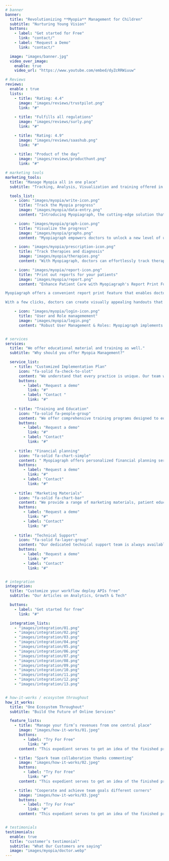 ```yaml
---
# banner
banner:
  title: "Revolutionizing **Myopia** Management for Children"
  subtitle: "Nurturing Young Vision"
  buttons:
    - label: "Get started for Free"
      link: "contact/"
    - label: "Request a Demo"
      link: "contact/"

  image: "images/banner.jpg"
  video_over_image:
    enable: true
    video_url: "https://www.youtube.com/embed/dyZcRRWiuuw"

# Reviews
reviews:
  enable : true
  lists:
    - title: "Rating: 4.4"
      image: "images/reviews/trustpilot.png"
      link: "#"
      
    - title: "Fulfills all regulations"
      image: "images/reviews/surly.png"
      link: "#"

    - title: "Rating: 4.9"
      image: "images/reviews/saashub.png"
      link: "#"
      
    - title: "Product of the day"
      image: "images/reviews/producthunt.png"
      link: "#"

# marketing tools
marketing_tools:
  title: "Manage Myopia all in one place"
  subtitle: "Tracking, Analysis, Visualization and training offered in one tool."

  tools_list:
    - icon: "images/myopia/write-icon.png"
      title: "Track the Myopia progress"
      image: "images/myopia/data-entry.png"
      content: "Introducing Myopiagraph, the cutting-edge solution that has revolutionized myopia management in children. Developed in close collaboration with doctors and medical experts, our tool offers a seamless and effortless approach to tracking myopia progression while ensuring error-free data entry."

    - icon: "images/myopia/graph-icon.png"
      title: "Visualize the progress"
      image: "images/myopia/graphs.png"
      content: "Myopiagraph empowers doctors to unlock a new level of understanding and analysis in myopia management. By harnessing the power of advanced technology and incorporating the latest research findings, our tool offers an immersive visualization of myopia progress in children."

    - icon: "images/myopia/prescription-icon.png"
      title: "Track therapies and diagnosis"
      image: "images/myopia/therapies.png"
      content: "With Myopiagraph, doctors can effortlessly track therapies and diagnosis for their patients. Our intuitive platform allows for seamless documentation and analysis of treatment plans, ensuring that every step of the myopia management journey is carefully monitored. From tracking the effectiveness of different interventions to evaluating the progress of individual patients, Myopiagraph provides a comprehensive toolkit for doctors to make data-driven decisions and optimize outcomes. With streamlined tracking capabilities, doctors can focus on delivering the best possible care while having confidence in the accuracy and efficiency of their documentation and analysis."

    - icon: "images/myopia/report-icon.png"
      title: "Print out reports for your patients"
      image: "images/myopia/report.png"
      content: "Enhance Patient Care with Myopiagraph's Report Print Functionality: Empower Patients with Personalized Handouts for Understanding and Support.

Myopiagraph offers a convenient report print feature that enables doctors to generate personalized handouts for patients. These reports provide a clear and concise summary of the patient's myopia management journey, treatment plans, and recommendations.

With a few clicks, doctors can create visually appealing handouts that educate patients about their condition and make them feel supported. By providing tangible documentation, patients gain a deeper understanding of their eye health and the steps being taken to manage their myopia."

    - icon: "images/myopia/login-icon.png"
      title: "User and Role managemement"
      image: "images/myopia/login.png"
      content: "Robust User Management & Roles: Myopiagraph implements secure user management with role-based access control. Each user's actions are tracked and logged for enhanced data security and compliance. Administrators can easily manage user accounts and assign access levels to ensure confidentiality. The system maintains an audit trail for comprehensive monitoring and traceability. With precise controls and monitoring, Myopiagraph provides a secure environment for managing patient data."


# services
services:
  title: "We offer educational material and training as well."
  subtitle: "Why should you offer Myopia Management?"

  service_list:
    - title: "Customized Implementation Plan"
      icon: "fa-solid fa-check-to-slot"
      content: "We understand that every practice is unique. Our team will work closely with you to develop a tailored implementation plan that aligns with your specific needs and goals. We provide guidance on integrating Myopiagraph into your existing workflow and optimizing its use for maximum efficiency."
      buttons:
        - label: "Request a demo"
          link: "#"
        - label: "Contact "
          link: "#"
          
    - title: "Training and Education"
      icon: "fa-solid fa-people-group"
      content: "We offer comprehensive training programs designed to equip doctors with the knowledge and skills required for successful myopia management. From assessment techniques to treatment strategies and patient communication, our training ensures that doctors are well-prepared to integrate myopia management into their practice."
      buttons:
        - label: "Request a demo"
          link: "#"
        - label: "Contact"
          link: "#"
          
    - title: "Financial planning"
      icon: "fa-solid fa-chart-simple"
      content: " Myopiagraph offers personalized financial planning services to help you determine the budget required and potential earnings from myopia management. Through collaborative discussions, we assess your unique financial circumstances and practice goals. We provide insights and industry benchmarks to inform your decision-making process. Our team assists in estimating revenue streams, considering patient demand, pricing structures, and long-term patient retention. With a realistic financial projection, you can make informed decisions and optimize revenue generation while offering myopia management services."
      buttons:
        - label: "Request a demo"
          link: "#"
        - label: "Contact"
          link: "#"
          
    - title: "Marketing Materials"
      icon: "fa-solid fa-chart-bar"
      content: "We provide a range of marketing materials, patient education resources, and informational content to support your efforts in promoting myopia management services. These materials are designed to educate and engage patients, helping them understand the importance of myopia management and the benefits of your services."
      buttons:
        - label: "Request a demo"
          link: "#"
        - label: "Contact"
          link: "#"
          
    - title: "Technical Support"
      icon: "fa-solid fa-layer-group"
      content: "Our dedicated technical support team is always available to assist with any questions or concerns you may have during the implementation process. From initial setup to troubleshooting, we are here to ensure a smooth and hassle-free experience."
      buttons:
        - label: "Request a demo"
          link: "#"
        - label: "Contact"
          link: "#"


# integration
integration:
  title: "Customize your workflow deploy APIs free"
  subtitle: "Our Articles on Analytics, Growth & Tech"

  buttons:
    - label: "Get started for free"
      link: "#"

  integration_lists:
    - "images/integration/01.png"
    - "images/integration/02.png"
    - "images/integration/03.png"
    - "images/integration/04.png"
    - "images/integration/05.png"
    - "images/integration/06.png"
    - "images/integration/07.png"
    - "images/integration/08.png"
    - "images/integration/09.png"
    - "images/integration/10.png"
    - "images/integration/11.png"
    - "images/integration/12.png"
    - "images/integration/13.png"


# how-it-works / ecosystem throughout
how_it_works:
  title: "One Ecosystem Throughout"
  subtitle: "Build the Future of Online Services"

  feature_lists:
    - title: "Manage your firm’s revenues from one central place"
      image: "images/how-it-works/01.jpeg"
      buttons:
        - label: "Try For Free"
          link: "#"
      content: "This expedient serves to get an idea of the finished product that will soon be printed or disseminated via digital channels."

    - title: "Spark team collaboration thanks commenting"
      image: "images/how-it-works/02.jpeg"
      buttons:
        - label: "Try For Free"
          link: "#"
      content: "This expedient serves to get an idea of the finished product that will soon be printed or disseminated via digital channels."

    - title: "Cooperate and achieve team goals different corners"
      image: "images/how-it-works/03.jpeg"
      buttons:
        - label: "Try For Free"
          link: "#"
      content: "This expedient serves to get an idea of the finished product that will soon be printed or disseminated via digital channels."


# testimonials
testimonials:
  enable: true
  title: "customer’s testimonial"
  subtitle: "What Our Customers are saying"
  image: "images/myopia/doctor.webp"
---
```

